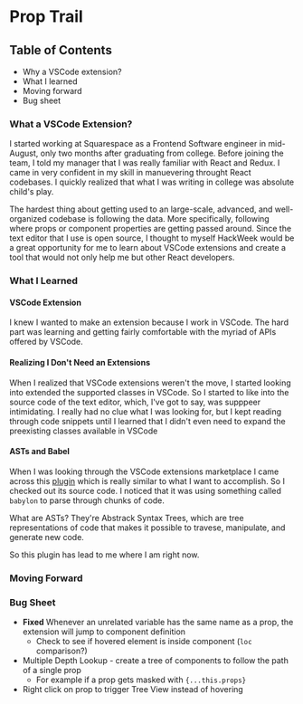 # Prop Trail

## Table of Contents
* Why a VSCode extension?
* What I learned
* Moving forward
* Bug sheet

### What a VSCode Extension?
I started working at Squarespace as a Frontend Software engineer in mid-August, only two months after graduating from college. Before joining the team, I told my manager that I was really familiar with React and Redux. I came in very confident in my skill in manuevering throught React codebases. I quickly realized that what I was writing in college was absolute child's play.

The hardest thing about getting used to an large-scale, advanced, and well-organized codebase is following the data. More specifically, following where props or component properties are getting passed around. Since the text editor that I use is open source, I thought to myself HackWeek would be a great opportunity for me to learn about VSCode extensions and create a tool that would not only help me but other React developers.

### What I Learned

#### VSCode Extension
I knew I wanted to make an extension because I work in VSCode. The hard part was learning and getting fairly comfortable with the myriad of APIs offered by VSCode.

#### Realizing I Don't Need an Extensions
When I realized that VSCode extensions weren't the move, I started looking into extended the supported classes in VSCode. So I started to like into the source code of the text editor, which, I've got to say, was supppeer intimidating. I really had no clue what I was looking for, but I kept reading through code snippets until I learned that I didn't even need to expand the preexisting classes available in VSCode

#### ASTs and Babel
When I was looking through the VSCode extensions marketplace I came across this [plugin](https://marketplace.visualstudio.com/items?itemName=OfHumanBondage.react-proptypes-intellisense) which is really similar to what I want to accomplish. So I checked out its source code. I noticed that it was using something called `babylon` to parse through chunks of code.

What are ASTs? They're Abstrack Syntax Trees, which are tree representations of code that makes it possible to travese, manipulate, and generate new code.

So this plugin has lead to me where I am right now. 

### Moving Forward

### Bug Sheet
* **Fixed** Whenever an unrelated variable has the same name as a prop, the extension will jump to component definition
  * Check to see if hovered element is inside component (`loc` comparison?)
* Multiple Depth Lookup - create a tree of components to follow the path of a single prop
  * For example if a prop gets masked with `{...this.props}`
* Right click on prop to trigger Tree View instead of hovering